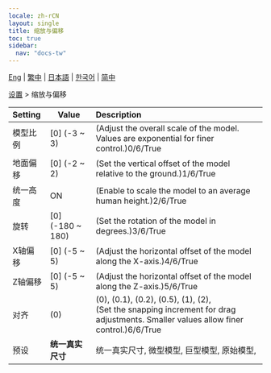 ```yaml
---
locale: zh-rCN
layout: single
title: 缩放与偏移
toc: true
sidebar:
  nav: "docs-tw"
---
```

[Eng](/dancexr/menu/2025.4/actor/scale_&_offset) | [繁中](/tw/dancexr/menu/2025.4/actor/scale_&_offset) | [日本語](/jp/dancexr/menu/2025.4/actor/scale_&_offset) | [한국어](/kr/dancexr/menu/2025.4/actor/scale_&_offset) | [简中](/zh/dancexr/menu/2025.4/actor/scale_&_offset)

[设置](../menu#设置) > 缩放与偏移



| Setting | Value | Description |
| :--- | --- | :--- |
| 模型比例 | [0] (-3 ~ 3) | (Adjust the overall scale of the model. Values are exponential for finer control.)0/6/True
| 地面偏移 | [0] (-2 ~ 2) | (Set the vertical offset of the model relative to the ground.)1/6/True
| 统一高度 | ON | (Enable to scale the model to an average human height.)2/6/True
| 旋转 | [0] (-180 ~ 180) | (Set the rotation of the model in degrees.)3/6/True
| X轴偏移 | [0] (-5 ~ 5) | (Adjust the horizontal offset of the model along the X-axis.)4/6/True
| Z轴偏移 | [0] (-5 ~ 5) | (Adjust the horizontal offset of the model along the Z-axis.)5/6/True
| 对齐 | (0) | (0), (0.1), (0.2), (0.5), (1), (2), <br/>(Set the snapping increment for drag adjustments. Smaller values allow finer control.)6/6/True
| 预设 | **统一真实尺寸** | 统一真实尺寸, 微型模型, 巨型模型, 原始模型,  |
